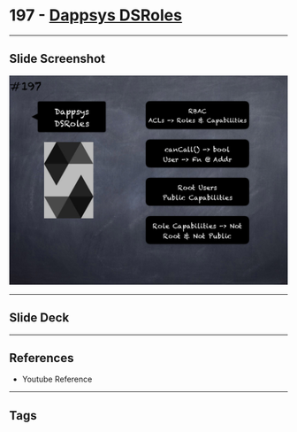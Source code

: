 # 197 - [Dappsys DSRoles](Dappsys%20DSRoles.md)


___
## Slide Screenshot
![197.png](../images/solidity201/197.png)
___
## Slide Deck

___
## References
- Youtube Reference
___
## Tags